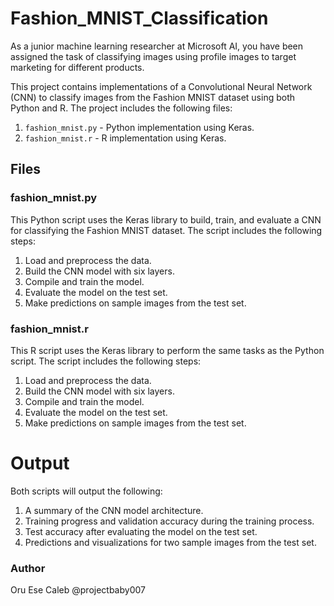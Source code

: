 # Fashion_MNIST_Classification
As a junior machine learning researcher at Microsoft AI, you have been assigned the task of classifying images using profile images to target marketing for different products. 

This project contains implementations of a Convolutional Neural Network (CNN) to classify images from the Fashion MNIST dataset using both Python and R. The project includes the following files:

1. `fashion_mnist.py` - Python implementation using Keras.
2. `fashion_mnist.r` - R implementation using Keras.

## Files

### fashion_mnist.py

This Python script uses the Keras library to build, train, and evaluate a CNN for classifying the Fashion MNIST dataset. The script includes the following steps:

1. Load and preprocess the data.
2. Build the CNN model with six layers.
3. Compile and train the model.
4. Evaluate the model on the test set.
5. Make predictions on sample images from the test set.

### fashion_mnist.r

This R script uses the Keras library to perform the same tasks as the Python script. The script includes the following steps:

1. Load and preprocess the data.
2. Build the CNN model with six layers.
3. Compile and train the model.
4. Evaluate the model on the test set.
5. Make predictions on sample images from the test set.


# Output
Both scripts will output the following:

1. A summary of the CNN model architecture.
2. Training progress and validation accuracy during the training process.
3. Test accuracy after evaluating the model on the test set.
4. Predictions and visualizations for two sample images from the test set.

### Author
Oru Ese Caleb
@projectbaby007
